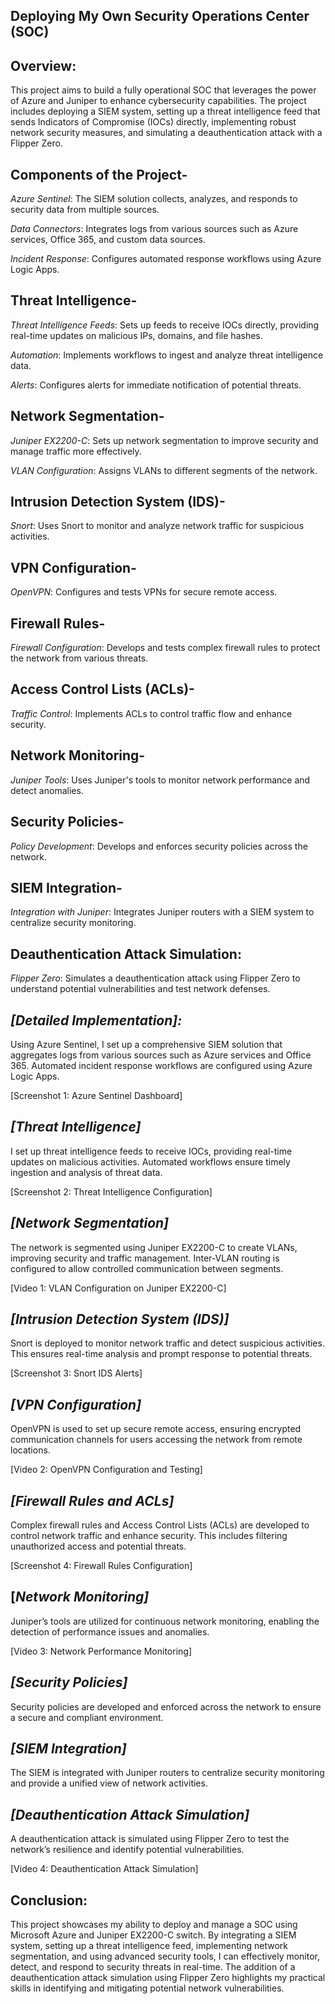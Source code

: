 ## Deploying My Own Security Operations Center (SOC)

## Overview:

This project aims to build a fully operational SOC that leverages the power of Azure and Juniper to enhance cybersecurity capabilities. The project includes deploying a SIEM system, setting up a threat intelligence feed that sends Indicators of Compromise (IOCs) directly, implementing robust network security measures, and simulating a deauthentication attack with a Flipper Zero.

## Components of the Project-

*Azure Sentinel*: The SIEM solution collects, analyzes, and responds to security data from multiple sources.

*Data Connectors*: Integrates logs from various sources such as Azure services, Office 365, and custom data sources.

*Incident Response*: Configures automated response workflows using Azure Logic Apps.

## Threat Intelligence-

*Threat Intelligence Feeds*: Sets up feeds to receive IOCs directly, providing real-time updates on malicious IPs, domains, and file hashes.

*Automation*: Implements workflows to ingest and analyze threat intelligence data.

*Alerts*: Configures alerts for immediate notification of potential threats.

## Network Segmentation-

*Juniper EX2200-C*: Sets up network segmentation to improve security and manage traffic more effectively.

*VLAN Configuration*: Assigns VLANs to different segments of the network.

## Intrusion Detection System (IDS)-

*Snort*: Uses Snort to monitor and analyze network traffic for suspicious activities.

## VPN Configuration-

*OpenVPN*: Configures and tests VPNs for secure remote access.

## Firewall Rules-

*Firewall Configuration*: Develops and tests complex firewall rules to protect the network from various threats.

## Access Control Lists (ACLs)-

*Traffic Control*: Implements ACLs to control traffic flow and enhance security.

## Network Monitoring-

*Juniper Tools*: Uses Juniper's tools to monitor network performance and detect anomalies.

## Security Policies-

*Policy Development*: Develops and enforces security policies across the network.

## SIEM Integration-

*Integration with Juniper*: Integrates Juniper routers with a SIEM system to centralize security monitoring.

## Deauthentication Attack Simulation:

*Flipper Zero*: Simulates a deauthentication attack using Flipper Zero to understand potential vulnerabilities and test network defenses.

## *[Detailed Implementation]:*
Using Azure Sentinel, I set up a comprehensive SIEM solution that aggregates logs from various sources such as Azure services and Office 365. Automated incident response workflows are configured using Azure Logic Apps.

[Screenshot 1: Azure Sentinel Dashboard]

## *[Threat Intelligence]*
I set up threat intelligence feeds to receive IOCs, providing real-time updates on malicious activities. Automated workflows ensure timely ingestion and analysis of threat data.

[Screenshot 2: Threat Intelligence Configuration]

## *[Network Segmentation]*
The network is segmented using Juniper EX2200-C to create VLANs, improving security and traffic management. Inter-VLAN routing is configured to allow controlled communication between segments.

[Video 1: VLAN Configuration on Juniper EX2200-C]

## *[Intrusion Detection System (IDS)]*
Snort is deployed to monitor network traffic and detect suspicious activities. This ensures real-time analysis and prompt response to potential threats.

[Screenshot 3: Snort IDS Alerts]

## *[VPN Configuration]*
OpenVPN is used to set up secure remote access, ensuring encrypted communication channels for users accessing the network from remote locations.

[Video 2: OpenVPN Configuration and Testing]

## *[Firewall Rules and ACLs]*
Complex firewall rules and Access Control Lists (ACLs) are developed to control network traffic and enhance security. This includes filtering unauthorized access and potential threats.

[Screenshot 4: Firewall Rules Configuration]

## [*Network Monitoring]*
Juniper’s tools are utilized for continuous network monitoring, enabling the detection of performance issues and anomalies.

[Video 3: Network Performance Monitoring]

## *[Security Policies]*
Security policies are developed and enforced across the network to ensure a secure and compliant environment.

## *[SIEM Integration]*
The SIEM is integrated with Juniper routers to centralize security monitoring and provide a unified view of network activities.

## *[Deauthentication Attack Simulation]*
A deauthentication attack is simulated using Flipper Zero to test the network’s resilience and identify potential vulnerabilities.

[Video 4: Deauthentication Attack Simulation]

## Conclusion:
This project showcases my ability to deploy and manage a SOC using Microsoft Azure and Juniper EX2200-C switch. By integrating a SIEM system, setting up a threat intelligence feed, implementing network segmentation, and using advanced security tools, I can effectively monitor, detect, and respond to security threats in real-time. The addition of a deauthentication attack simulation using Flipper Zero highlights my practical skills in identifying and mitigating potential network vulnerabilities.
